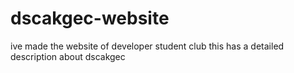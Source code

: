 # dscakgec-website
ive made the website of developer student club
this has a detailed description about dscakgec
